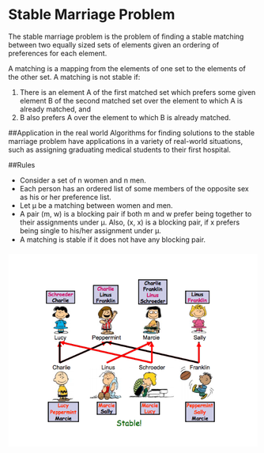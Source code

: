 # Stable Marriage Problem

The stable marriage problem is the problem of finding a stable matching between two equally sized sets of elements given an ordering of preferences for each element.

A matching is a mapping from the elements of one set to the elements of the other set. A matching is not stable if:

1. There is an element A of the first matched set which prefers some given element B of the second matched set over the element to which A is already matched, and
2. B also prefers A over the element to which B is already matched.

##Application in the real world
Algorithms for finding solutions to the stable marriage problem have applications in a variety of real-world situations, such as assigning graduating medical students to their first hospital.

##Rules
- Consider a set of n women and n men.
- Each person has an ordered list of some members of the opposite sex as his or her preference list.
- Let µ be a matching between women and men. 
- A pair (m, w) is a blocking pair if both m and w prefer being together to their assignments under µ. Also, (x, x) is a blocking pair, if x prefers being single to his/her assignment under µ.
- A matching is stable if it does not have any blocking pair.

![Stable Marriage Problem](./example.png)